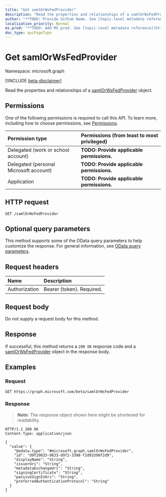 ```yaml
---
title: "Get samlOrWsFedProvider"
description: "Read the properties and relationships of a samlOrWsFedProvider object."
author: "**TODO: Provide Github Name. See [topic-level metadata reference](https://msgo.azurewebsites.net/add/document/guidelines/metadata.html#topic-level-metadata)**"
localization_priority: Normal
ms.prod: "**TODO: Add MS prod. See [topic-level metadata reference](https://msgo.azurewebsites.net/add/document/guidelines/metadata.html#topic-level-metadata)**"
doc_type: apiPageType
---
```


# Get samlOrWsFedProvider
Namespace: microsoft.graph

[!INCLUDE [beta-disclaimer](../../includes/beta-disclaimer.md)]

Read the properties and relationships of a [samlOrWsFedProvider](../resources/samlorwsfedprovider.md) object.

## Permissions
One of the following permissions is required to call this API. To learn more, including how to choose permissions, see [Permissions](/graph/permissions-reference).

|Permission type|Permissions (from least to most privileged)|
|:---|:---|
|Delegated (work or school account)|**TODO: Provide applicable permissions.**|
|Delegated (personal Microsoft account)|**TODO: Provide applicable permissions.**|
|Application|**TODO: Provide applicable permissions.**|

## HTTP request

<!-- {
  "blockType": "ignored"
}
-->
``` http
GET /samlOrWsFedProvider
```

## Optional query parameters
This method supports some of the OData query parameters to help customize the response. For general information, see [OData query parameters](/graph/query-parameters).

## Request headers
|Name|Description|
|:---|:---|
|Authorization|Bearer {token}. Required.|

## Request body
Do not supply a request body for this method.

## Response

If successful, this method returns a `200 OK` response code and a [samlOrWsFedProvider](../resources/samlorwsfedprovider.md) object in the response body.

## Examples

### Request
<!-- {
  "blockType": "request",
  "name": "get_samlorwsfedprovider"
}
-->
``` http
GET https://graph.microsoft.com/beta/samlOrWsFedProvider
```


### Response
>**Note:** The response object shown here might be shortened for readability.
<!-- {
  "blockType": "response",
  "truncated": true,
  "@odata.type": "microsoft.graph.samlOrWsFedProvider"
}
-->
``` http
HTTP/1.1 200 OK
Content-Type: application/json

{
  "value": {
    "@odata.type": "#microsoft.graph.samlOrWsFedProvider",
    "id": "d9f29833-9833-d9f2-3398-f2d93398f2d9",
    "displayName": "String",
    "issuerUri": "String",
    "metadataExchangeUri": "String",
    "signingCertificate": "String",
    "passiveSignInUri": "String",
    "preferredAuthenticationProtocol": "String"
  }
}
```

